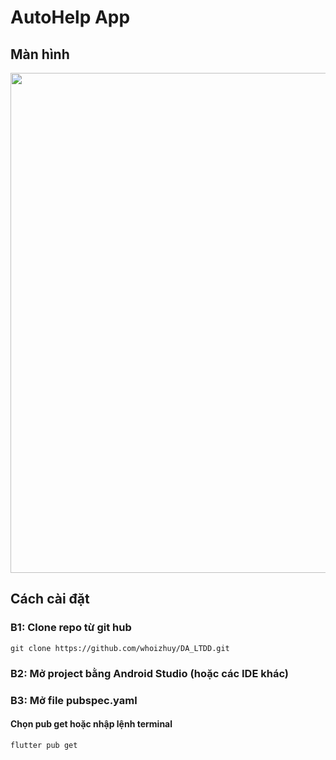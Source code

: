 # AutoHelp App

## Màn hình
<p align="center">
    <img src="https://miro.medium.com/max/1440/1*2JCTeW4Use_q4OmA1gnC1w.png" width="800"/>
</p>

## Cách cài đặt
### B1: Clone repo từ git hub
```npm
git clone https://github.com/whoizhuy/DA_LTDD.git
```

### B2: Mở project bằng Android Studio (hoặc các IDE khác)
### B3: Mở file pubspec.yaml
#### Chọn pub get hoặc nhập lệnh terminal
```npm
flutter pub get
```
